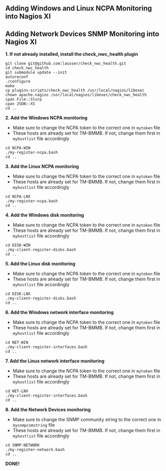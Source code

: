 ## Adding Windows and Linux NCPA Monitoring into Nagios XI
## Adding Network Devices SNMP Monitoring into Nagios XI

**1. If not already installed, install the check_nwc_health plugin**

```
git clone git@github.com:lausser/check_nwc_health.git
cd check_nwc_health
git submodule update --init
autoreconf
./configure
make
cp plugins-scripts/check_nwc_health /usr/local/nagios/libexec
chown apache.nagios /usr/local/nagios/libexec/check_nwc_health
cpan File::Slurp
cpan JSON::XS
cd ..
```

**2. Add the Windows NCPA monitoring**
- Make sure to change the NCPA token to the correct one in `mytoken` file
- These hosts are already set for TM-BMMB. If not, change them first in `myhostlist` file accordingly

```
cd NCPA-WIN
./my-register-ncpa.bash
cd ..
```

**3. Add the Linux NCPA monitoring**
- Make sure to change the NCPA token to the correct one in `mytoken` file
- These hosts are already set for TM-BMMB. If not, change them first in `myhostlist` file accordingly

```
cd NCPA-LNX
./my-register-ncpa.bash
cd ..
```

**4. Add the Windows disk monitoring**
- Make sure to change the NCPA token to the correct one in `mytoken` file
- These hosts are already set for TM-BMMB. If not, change them first in `myhostlist` file accordingly

```
cd DISK-WIN
./my-client-register-disks.bash
cd ..
```

**5. Add the Linux disk monitoring**
- Make sure to change the NCPA token to the correct one in `mytoken` file
- These hosts are already set for TM-BMMB. If not, change them first in `myhostlist` file accordingly

```
cd DISK-LNX
./my-client-register-disks.bash
cd ..
```

**6. Add the Windows network interface monitoring**
- Make sure to change the NCPA token to the correct one in `mytoken` file
- These hosts are already set for TM-BMMB. If not, change them first in `myhostlist` file accordingly

```
cd NET-WIN
./my-client-register-interfaces.bash
cd ..
```

**7. Add the Linux network interface monitoring**
- Make sure to change the NCPA token to the correct one in `mytoken` file
- These hosts are already set for TM-BMMB. If not, change them first in `myhostlist` file accordingly

```
cd NET-LNX
./my-client-register-interfaces.bash
cd ..
```

**8. Add the Network Devices monitoring**
- Make sure to change the SNMP community string to the correct one in `mysnmpcomstring` file
- These hosts are already set for TM-BMMB. If not, change them first in `myhostlist` file accordingly

```
cd SNMP-NETWORK
./my-register-network.bash
cd ..
```


**DONE!**
